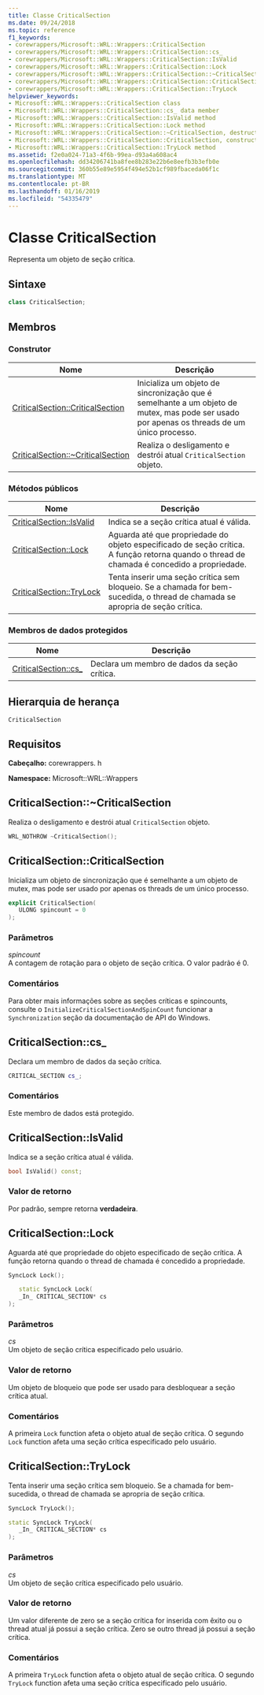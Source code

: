 ```yaml
---
title: Classe CriticalSection
ms.date: 09/24/2018
ms.topic: reference
f1_keywords:
- corewrappers/Microsoft::WRL::Wrappers::CriticalSection
- corewrappers/Microsoft::WRL::Wrappers::CriticalSection::cs_
- corewrappers/Microsoft::WRL::Wrappers::CriticalSection::IsValid
- corewrappers/Microsoft::WRL::Wrappers::CriticalSection::Lock
- corewrappers/Microsoft::WRL::Wrappers::CriticalSection::~CriticalSection
- corewrappers/Microsoft::WRL::Wrappers::CriticalSection::CriticalSection
- corewrappers/Microsoft::WRL::Wrappers::CriticalSection::TryLock
helpviewer_keywords:
- Microsoft::WRL::Wrappers::CriticalSection class
- Microsoft::WRL::Wrappers::CriticalSection::cs_ data member
- Microsoft::WRL::Wrappers::CriticalSection::IsValid method
- Microsoft::WRL::Wrappers::CriticalSection::Lock method
- Microsoft::WRL::Wrappers::CriticalSection::~CriticalSection, destructor
- Microsoft::WRL::Wrappers::CriticalSection::CriticalSection, constructor
- Microsoft::WRL::Wrappers::CriticalSection::TryLock method
ms.assetid: f2e0a024-71a3-4f6b-99ea-d93a4a608ac4
ms.openlocfilehash: dd34206741ba8fee8b283e22b6e8eefb3b3efb0e
ms.sourcegitcommit: 360b55e89e5954f494e52b1cf989fbaceda06f1c
ms.translationtype: MT
ms.contentlocale: pt-BR
ms.lasthandoff: 01/16/2019
ms.locfileid: "54335479"
---
```

# <a name="criticalsection-class"></a>Classe CriticalSection

Representa um objeto de seção crítica.

## <a name="syntax"></a>Sintaxe

```cpp
class CriticalSection;
```

## <a name="members"></a>Membros

### <a name="constructor"></a>Construtor

Nome                                                        | Descrição
----------------------------------------------------------- | --------------------------------------------------------------------------------------------------------------------------------
[CriticalSection::CriticalSection](#criticalsection)        | Inicializa um objeto de sincronização que é semelhante a um objeto de mutex, mas pode ser usado por apenas os threads de um único processo.
[CriticalSection::~CriticalSection](#tilde-criticalsection) | Realiza o desligamento e destrói atual `CriticalSection` objeto.

### <a name="public-methods"></a>Métodos públicos

Nome                                 | Descrição
------------------------------------ | ---------------------------------------------------------------------------------------------------------------------------------------------
[CriticalSection::IsValid](#isvalid) | Indica se a seção crítica atual é válida.
[CriticalSection::Lock](#lock)       | Aguarda até que propriedade do objeto especificado de seção crítica. A função retorna quando o thread de chamada é concedido a propriedade.
[CriticalSection::TryLock](#trylock) | Tenta inserir uma seção crítica sem bloqueio. Se a chamada for bem-sucedida, o thread de chamada se apropria de seção crítica.

### <a name="protected-data-members"></a>Membros de dados protegidos

Nome                        | Descrição
--------------------------- | ----------------------------------------
[CriticalSection::cs_](#cs) | Declara um membro de dados da seção crítica.

## <a name="inheritance-hierarchy"></a>Hierarquia de herança

`CriticalSection`

## <a name="requirements"></a>Requisitos

**Cabeçalho:** corewrappers. h

**Namespace:** Microsoft::WRL::Wrappers

## <a name="tilde-criticalsection"></a>CriticalSection::~CriticalSection

Realiza o desligamento e destrói atual `CriticalSection` objeto.

```cpp
WRL_NOTHROW ~CriticalSection();
```

## <a name="criticalsection"></a>CriticalSection::CriticalSection

Inicializa um objeto de sincronização que é semelhante a um objeto de mutex, mas pode ser usado por apenas os threads de um único processo.

```cpp
explicit CriticalSection(
   ULONG spincount = 0
);
```

### <a name="parameters"></a>Parâmetros

*spincount*<br/>
A contagem de rotação para o objeto de seção crítica. O valor padrão é 0.

### <a name="remarks"></a>Comentários

Para obter mais informações sobre as seções críticas e spincounts, consulte o `InitializeCriticalSectionAndSpinCount` funcionar a `Synchronization` seção da documentação de API do Windows.

## <a name="cs"></a>CriticalSection::cs_

Declara um membro de dados da seção crítica.

```cpp
CRITICAL_SECTION cs_;
```

### <a name="remarks"></a>Comentários

Este membro de dados está protegido.

## <a name="isvalid"></a>CriticalSection::IsValid

Indica se a seção crítica atual é válida.

```cpp
bool IsValid() const;
```

### <a name="return-value"></a>Valor de retorno

Por padrão, sempre retorna **verdadeira**.

## <a name="lock"></a>CriticalSection::Lock

Aguarda até que propriedade do objeto especificado de seção crítica. A função retorna quando o thread de chamada é concedido a propriedade.

```cpp
SyncLock Lock();

   static SyncLock Lock(
   _In_ CRITICAL_SECTION* cs
);
```

### <a name="parameters"></a>Parâmetros

*cs*<br/>
Um objeto de seção crítica especificado pelo usuário.

### <a name="return-value"></a>Valor de retorno

Um objeto de bloqueio que pode ser usado para desbloquear a seção crítica atual.

### <a name="remarks"></a>Comentários

A primeira `Lock` function afeta o objeto atual de seção crítica. O segundo `Lock` function afeta uma seção crítica especificado pelo usuário.

## <a name="trylock"></a>CriticalSection::TryLock

Tenta inserir uma seção crítica sem bloqueio. Se a chamada for bem-sucedida, o thread de chamada se apropria de seção crítica.

```cpp
SyncLock TryLock();

static SyncLock TryLock(
   _In_ CRITICAL_SECTION* cs
);
```

### <a name="parameters"></a>Parâmetros

*cs*<br/>
Um objeto de seção crítica especificado pelo usuário.

### <a name="return-value"></a>Valor de retorno

Um valor diferente de zero se a seção crítica for inserida com êxito ou o thread atual já possui a seção crítica. Zero se outro thread já possui a seção crítica.

### <a name="remarks"></a>Comentários

A primeira `TryLock` function afeta o objeto atual de seção crítica. O segundo `TryLock` function afeta uma seção crítica especificado pelo usuário.
